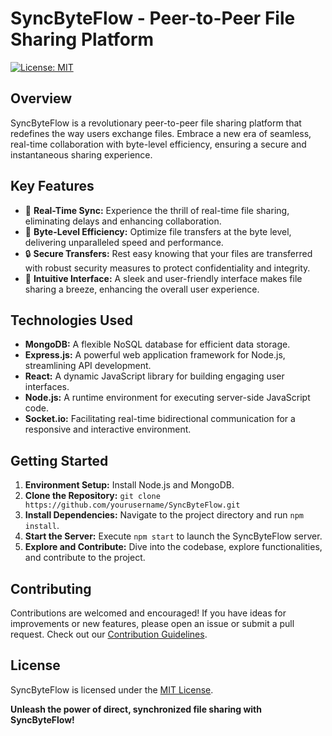 # SyncByteFlow - Peer-to-Peer File Sharing Platform

[![License: MIT](https://img.shields.io/badge/License-MIT-yellow.svg)](LICENSE)

## Overview

SyncByteFlow is a revolutionary peer-to-peer file sharing platform that redefines the way users exchange files. Embrace a new era of seamless, real-time collaboration with byte-level efficiency, ensuring a secure and instantaneous sharing experience.

## Key Features

- 🚀 **Real-Time Sync:** Experience the thrill of real-time file sharing, eliminating delays and enhancing collaboration.
- 📂 **Byte-Level Efficiency:** Optimize file transfers at the byte level, delivering unparalleled speed and performance.
- 🔒 **Secure Transfers:** Rest easy knowing that your files are transferred with robust security measures to protect confidentiality and integrity.
- 🎨 **Intuitive Interface:** A sleek and user-friendly interface makes file sharing a breeze, enhancing the overall user experience.

## Technologies Used

- **MongoDB:** A flexible NoSQL database for efficient data storage.
- **Express.js:** A powerful web application framework for Node.js, streamlining API development.
- **React:** A dynamic JavaScript library for building engaging user interfaces.
- **Node.js:** A runtime environment for executing server-side JavaScript code.
- **Socket.io:** Facilitating real-time bidirectional communication for a responsive and interactive environment.

## Getting Started

1. **Environment Setup:** Install Node.js and MongoDB.
2. **Clone the Repository:** `git clone https://github.com/yourusername/SyncByteFlow.git`
3. **Install Dependencies:** Navigate to the project directory and run `npm install`.
4. **Start the Server:** Execute `npm start` to launch the SyncByteFlow server.
5. **Explore and Contribute:** Dive into the codebase, explore functionalities, and contribute to the project.

## Contributing

Contributions are welcomed and encouraged! If you have ideas for improvements or new features, please open an issue or submit a pull request. Check out our [Contribution Guidelines](CONTRIBUTING.md).

## License

SyncByteFlow is licensed under the [MIT License](LICENSE).

**Unleash the power of direct, synchronized file sharing with SyncByteFlow!**
